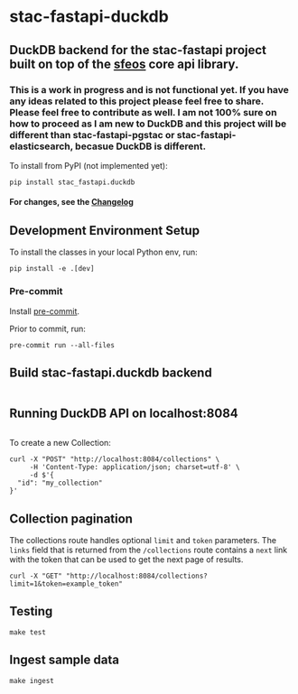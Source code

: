 # stac-fastapi-duckdb

## DuckDB backend for the stac-fastapi project built on top of the [sfeos](https://github.com/stac-utils/stac-fastapi-elasticsearch-opensearch) core api library. 

### This is a work in progress and is not functional yet. If you have any ideas related to this project please feel free to share. Please feel free to contribute as well. I am not 100% sure on how to proceed as I am new to DuckDB and this project will be different than stac-fastapi-pgstac or stac-fastapi-elasticsearch, becasue DuckDB is different.    

To install from PyPI (not implemented yet):

```shell
pip install stac_fastapi.duckdb
```

#### For changes, see the [Changelog](CHANGELOG.md)


## Development Environment Setup

To install the classes in your local Python env, run:

```shell
pip install -e .[dev]
```


### Pre-commit

Install [pre-commit](https://pre-commit.com/#install).

Prior to commit, run:

```shell
pre-commit run --all-files
```

## Build stac-fastapi.duckdb backend

```shell
```
  
## Running DuckDB API on localhost:8084

```shell
```

To create a new Collection:

```shell
curl -X "POST" "http://localhost:8084/collections" \
     -H 'Content-Type: application/json; charset=utf-8' \
     -d $'{
  "id": "my_collection"
}'
```


## Collection pagination

The collections route handles optional `limit` and `token` parameters. The `links` field that is
returned from the `/collections` route contains a `next` link with the token that can be used to 
get the next page of results.
   
```shell
curl -X "GET" "http://localhost:8084/collections?limit=1&token=example_token"
```

## Testing

```shell
make test
```


## Ingest sample data

```shell
make ingest
```
